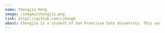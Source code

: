 ```yaml
---
name: Chengjiu Hong
image: /images/chengjiu.png
link: https://github.com/cjhong6
about: Chengjiu is a student of San Francisco Sate University. This year he joins the MobileSpace  weekly meet up to explore IOS app development, one of the most popular app development. He likes the face-to-face meet up and online teaching guid on IOS development that MobileSpace has provided.
---
```


